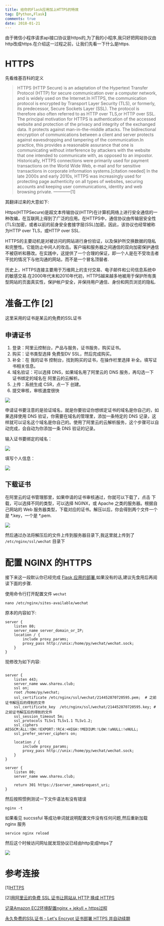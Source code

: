 ```yaml
---
title: 给你的Flask应用加上HTTPS的特效
tag: [Python,Flask]
comments: true
date: 2018-01-21
---
```









由于微信小程序请求api接口协议是https的,为了我的小程序,我只好把网站协议由http改成https.在介绍这一过程之前，让我们先看一下什么是https.

# HTTPS 
先看维基百科的定义

>HTTPS (HTTP Secure) is an adaptation of the Hypertext Transfer Protocol (HTTP) for secure communication over a computer network, and is widely used on the Internet.In HTTPS, the communication protocol is encrypted by Transport Layer Security (TLS), or formerly, its predecessor, Secure Sockets Layer (SSL). The protocol is therefore also often referred to as HTTP over TLS,or HTTP over SSL.
The principal motivation for HTTPS is authentication of the accessed website and protection of the privacy and integrity of the exchanged data. It protects against man-in-the-middle attacks. The bidirectional encryption of communications between a client and server protects against eavesdropping and tampering of the communication.In practice, this provides a reasonable assurance that one is communicating without interference by attackers with the website that one intended to communicate with, as opposed to an impostor.
Historically, HTTPS connections were primarily used for payment transactions on the World Wide Web, e-mail and for sensitive transactions in corporate information systems.[citation needed] In the late 2000s and early 2010s, HTTPS was increasingly used for protecting page authenticity on all types of websites, securing accounts and keeping user communications, identity and web browsing private. ————[1]

其翻译过来的大意如下:

Https(HTTPSecure)是超文本传输协议(HTTP)在计算机网络上进行安全通信的一种改编，在互联网上得到了广泛的应用。在HTTPS中，通信协议由传输层安全性(TLS)加密，或者以前的前身安全套接字层(SSL)加密。因此，该协议也经常被称为HTTP over TLS，或HTTP over SSL.

HTTPS的主要动机是对被访问的网站进行身份验证，以及保护所交换数据的隐私和完整性。它能防止中间人的攻击。客户端和服务器之间通信的双向加密保护通信不被窃听和篡改。在实践中，这提供了一个合理的保证，即一个人是在不受攻击者干扰的情况下与他沟通的网站，而不是一个冒名顶替者.

历史上，HTTPS连接主要用于万维网上的支付交易、电子邮件和公司信息系统中的敏感交易.在2000年代末和2010年代初，HTTPS越来越多地被用于保护所有类型网站的页面真实性，保护帐户安全，并保持用户通信、身份和网页浏览的隐私.

# 准备工作 [2]

这里采用的证书是某云的免费的SSL证书

## 申请证书

1. 登录：阿里云控制台，产品与服务，证书服务，购买证书。
2. 购买：证书类型选择 免费型DV SSL，然后完成购买。
3. 补全：在 我的证书 控制台，找到购买的证书，在操作栏里选择 补全。填写证书相关信息。
4. 域名验证：可以选择 DNS，如果域名用了阿里云的 DNS 服务，再勾选一下 证书绑定的域名在 阿里云的云解析。
5. 上传：系统生成 CSR，点一下 创建。
6. 提交审核，审核速度很快

![](http://ww1.sinaimg.cn/large/006wYWbGly1fnob8o5pjij30og0p1wgt.jpg)

申请证书要注意的是验证域名，就是你要验证你想绑定证书的域名是你自己的，如果选择使用 DNS 验证，你需要在域名的管理里，添加一条特定的 DNS 记录，这样就可以证名这个域名是你自己的。使用了阿里云的云解析服务，这个步骤可以自动完成，会自动为你添加一条 DNS 验证的记录。

输入证书要绑定的域名：

![](http://ww1.sinaimg.cn/large/006wYWbGly1fnobcc69juj31h00oyq6o.jpg)

填写个人信息：

![](http://ww1.sinaimg.cn/large/006wYWbGly1fnobeyoiitj31ge10odku.jpg)

## 下载证书

在阿里云的证书管理那里，如果申请的证书审核通过，你就可以下载了，点击 下载，可以选择不同的类型，可以选择 NGINX，或 Apache 之类的服务器。根据自己网站的 Web 服务器类型，下载对应的证书。解压以后，你会得到两个文件一个是 *.key，一个是 *.pem.

![](http://ww1.sinaimg.cn/large/006wYWbGly1fnobgn30rtj31ki0bc404.jpg)


然后通过办法将解压后的文件上传到服务器目录下,我这里就上传到了 <code>/etc/nginx/ssl/wechat</code> 目录下

# 配置 NGINX 的HTTPS

接下来这一段默认你已经完成 [Flask 应用的部署](https://zhuanlan.zhihu.com/p/31005744),如果没有的话,建议先食用后再阅读下面的步骤.

使用命令行打开配置文件 <code>wechat</code>

```shell
nano /etc/nginx/sites-available/wechat
```

原本的内容如下:

```nginx
server {
    listen 80;
    server_name server_domain_or_IP;
    location / {
        include proxy_params;
        proxy_pass http://unix:/home/py/wechat/wechat.sock;
    }
}
```

现修改为如下内容:

```nginx

server {
    listen 443;
    server_name www.shareu.club;
    ssl on;
    root /home/py/wechat;
    ssl_certificate /etc/nginx/ssl/wechat/214452870720595.pem;  # 之前证书解压后的得到的文件
    ssl_certificate_key  /etc/nginx/ssl/wechat/214452870720595.key; # 之前证书解压后的得到的文件
    ssl_session_timeout 5m;
    ssl_protocols TLSv1 TLSv1.1 TLSv1.2;
    ssl_ciphers AESGCM:ALL:!DH:!EXPORT:!RC4:+HIGH:!MEDIUM:!LOW:!aNULL:!eNULL;
    ssl_prefer_server_ciphers on;

    location / {
        include proxy_params;
        proxy_pass http://unix:/home/py/wechat/wechat.sock;
    }
}

server {
    listen 80;
    server_name www.shareu.club;

    return 301 https://$server_name$request_uri;
}

```

然后按照惯例测试一下文件语法有没有错误

```shell
nginx -t 
```

如果看见 succssful 等成功单词就说明配置文件没有任何问题,然后重新加载 nginx 服务

```shell
service nginx reload
```

然后这个时候访问网址就发现协议已经由http变成https了

![](http://ww1.sinaimg.cn/large/006wYWbGly1fnoc7usclhj30a3014a9v.jpg)



# 参考连接

[1][HTTPS](https://en.wikipedia.org/wiki/HTTPS)

[2][用阿里云的免费 SSL 证书让网站从 HTTP 换成 HTTPS](https://ninghao.net/blog/4449)

[记录Amazon EC2环境配置nginx + jekyll + https过程](https://kyle.net.cn/2017/06/08/Amazon-EC2-nginx-jekyll+https/)

[永久免费的SSL证书 - Let's Encrypt 证书部署 HTTPS 并自动续期](https://ubock.com/article/25)